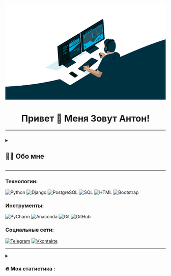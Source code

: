 <br clear="both">

<div align="center">
  <img height="300" width="600" src="images/orig.gif"/>
</div>

<h1 align="center">Привет 👋 Меня Зовут Антон!</h1>

___
###

<details>
<summary>

<h2 align="left">👩‍💻  Обо мне</h2>

</summary>

###

<p align="left">
    Я начинающий Backend разработчик. Мой путь в it начался с серии курсов «Поколение Python». 
    После курсов был промежуток в пару месяцев, где я посвятил себя разработке собственных pet-проектов.
    С сентября 2023 по апрель 2024 я изучал разработку с применением Django на курсе Skillfactory. 
    В настоящий момент мое обучение на курсе завершено и я нахожусь в поисках работы.
    Параллельно с поиском работы продолжаю развивать свои навыки в сфере разработке.
    <br><br>- Участвовал в мегахакатоне по лендингам с марта по апрель 2024г в роли тимлида и backend-разработчика.
    <br>- Завершил курс «Профессия Python-разработчик» Skillfactory.
</p>

</details>

___
### Технологии:
![Python](https://img.shields.io/badge/-Python-090909?style=for-the-badge&logo=python&logoColor=47C5FB)
![Django](https://img.shields.io/badge/-Django-090909?style=for-the-badge&logo=django&logoColor=17952c)
![PostgreSQL](https://img.shields.io/badge/-PostgreSQL-090909?style=for-the-badge&logo=postgresql&logoColor=097CDB)
![SQL](https://img.shields.io/badge/-SQL-090909?style=for-the-badge&logo=sql&logoColor=097CDB)
![HTML](https://img.shields.io/badge/-HTML-090909?style=for-the-badge&logo=HTML&logoColor=703aff)
![Bootstrap](https://img.shields.io/badge/-Bootstrap-090909?style=for-the-badge&logo=bootstrap&logoColor=703aff)

### Инструменты:
![PyCharm](https://img.shields.io/badge/-pycharm-090909?style=for-the-badge&logo=pycharm&logoColor=e9fd01)
![Anaconda](https://img.shields.io/badge/-anaconda-090909?style=for-the-badge&logo=anaconda&logoColor=17952c)
![Git](https://img.shields.io/badge/-GIT-090909?style=for-the-badge&logo=git&logoColor=ff5169)
![GitHub](https://img.shields.io/badge/-GITHUB-090909?style=for-the-badge&logo=github&logoColor=703aff)

[//]: # (![Docker]&#40;https://img.shields.io/badge/-Docker-090909?style=for-the-badge&logo=docker&logoColor=097CDB&#41;)

### Социальные сети:
[![Telegram](https://img.shields.io/badge/-Telegram-090909?style=for-the-badge&logo=telegram&logoColor=27A0D9)](https://t.me/BlackMarvel)
[![Vkontakte](https://img.shields.io/badge/-Vkontakte-090909?style=for-the-badge&logo=Vk&logoColor=4F7DB3)](https://vk.com/azaytsev1995)

___

<details>
<summary>

<h3 align="left">🔥   Моя статистика :</h3>

</summary>

###

<div align="center">
  <img src="https://streak-stats.demolab.com?user=hashtagich&locale=en&mode=daily&theme=dark&hide_border=false&border_radius=5&order=3" height="220" alt="streak graph"  />
</div>

###

<div align="center">
  <img src="https://github-readme-stats.vercel.app/api?username=hashtagich&hide_title=false&hide_rank=false&show_icons=true&include_all_commits=true&count_private=true&disable_animations=false&theme=dracula&locale=en&hide_border=false&order=1" height="150" alt="stats graph"  />
  <img src="https://github-readme-stats.vercel.app/api/top-langs?username=hashtagich&locale=en&hide_title=false&layout=compact&card_width=320&langs_count=5&theme=dracula&hide_border=false&order=2" height="150" alt="languages graph"  />
</div>

</details>